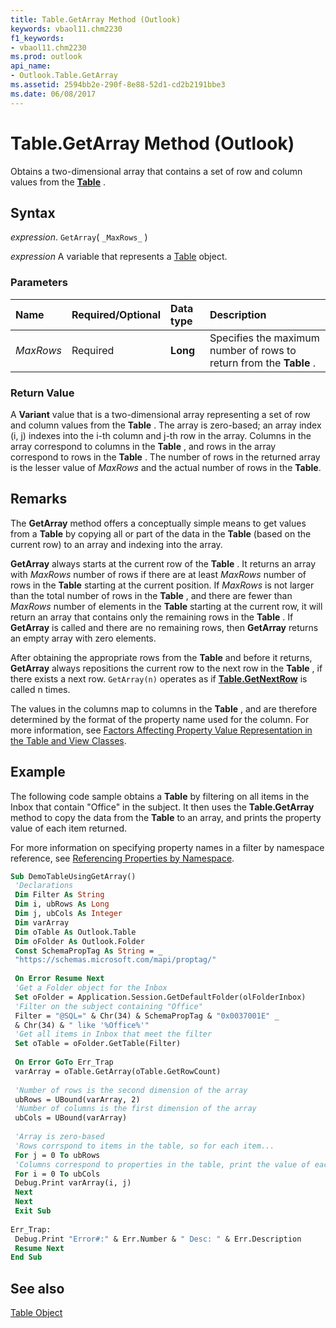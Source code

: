 ```yaml
---
title: Table.GetArray Method (Outlook)
keywords: vbaol11.chm2230
f1_keywords:
- vbaol11.chm2230
ms.prod: outlook
api_name:
- Outlook.Table.GetArray
ms.assetid: 2594bb2e-290f-8e88-52d1-cd2b2191bbe3
ms.date: 06/08/2017
---
```



# Table.GetArray Method (Outlook)

Obtains a two-dimensional array that contains a set of row and column values from the  **[Table](Outlook.Table.md)** .


## Syntax

 _expression_. `GetArray`( `_MaxRows_` )

 _expression_ A variable that represents a [Table](./Outlook.Table.md) object.


### Parameters



|Name|Required/Optional|Data type|Description|
|:-----|:-----|:-----|:-----|
| _MaxRows_|Required| **Long**|Specifies the maximum number of rows to return from the  **Table** .|

### Return Value

A  **Variant** value that is a two-dimensional array representing a set of row and column values from the **Table** . The array is zero-based; an array index (i, j) indexes into the i-th column and j-th row in the array. Columns in the array correspond to columns in the **Table** , and rows in the array correspond to rows in the **Table** . The number of rows in the returned array is the lesser value of _MaxRows_ and the actual number of rows in the **Table**.


## Remarks

The  **GetArray** method offers a conceptually simple means to get values from a **Table** by copying all or part of the data in the **Table** (based on the current row) to an array and indexing into the array.

 **GetArray** always starts at the current row of the **Table** . It returns an array with _MaxRows_ number of rows if there are at least _MaxRows_ number of rows in the **Table** starting at the current position. If _MaxRows_ is not larger than the total number of rows in the **Table** , and there are fewer than _MaxRows_ number of elements in the **Table** starting at the current row, it will return an array that contains only the remaining rows in the **Table** . If **GetArray** is called and there are no remaining rows, then **GetArray** returns an empty array with zero elements.

After obtaining the appropriate rows from the  **Table** and before it returns, **GetArray** always repositions the current row to the next row in the **Table** , if there exists a next row. `GetArray(n)` operates as if **[Table.GetNextRow](Outlook.Table.GetNextRow.md)** is called n times.

The values in the columns map to columns in the  **Table** , and are therefore determined by the format of the property name used for the column. For more information, see [Factors Affecting Property Value Representation in the Table and View Classes](../outlook/How-to/Search-and-Filter/factors-affecting-property-value-representation-in-the-table-and-view-classes.md).


## Example

The following code sample obtains a  **Table** by filtering on all items in the Inbox that contain "Office" in the subject. It then uses the **Table.GetArray** method to copy the data from the **Table** to an array, and prints the property value of each item returned.

For more information on specifying property names in a filter by namespace reference, see [Referencing Properties by Namespace](../outlook/How-to/Navigation/referencing-properties-by-namespace.md).




```vb
Sub DemoTableUsingGetArray() 
 'Declarations 
 Dim Filter As String 
 Dim i, ubRows As Long 
 Dim j, ubCols As Integer 
 Dim varArray 
 Dim oTable As Outlook.Table 
 Dim oFolder As Outlook.Folder 
 Const SchemaPropTag As String = _ 
 "https://schemas.microsoft.com/mapi/proptag/" 
 
 On Error Resume Next 
 'Get a Folder object for the Inbox 
 Set oFolder = Application.Session.GetDefaultFolder(olFolderInbox) 
 'Filter on the subject containing "Office" 
 Filter = "@SQL=" & Chr(34) & SchemaPropTag & "0x0037001E" _ 
 & Chr(34) & " like '%Office%'" 
 'Get all items in Inbox that meet the filter 
 Set oTable = oFolder.GetTable(Filter) 
 
 On Error GoTo Err_Trap 
 varArray = oTable.GetArray(oTable.GetRowCount) 
 
 'Number of rows is the second dimension of the array 
 ubRows = UBound(varArray, 2) 
 'Number of columns is the first dimension of the array 
 ubCols = UBound(varArray) 
 
 'Array is zero-based 
 'Rows corrspond to items in the table, so for each item... 
 For j = 0 To ubRows 
 'Columns correspond to properties in the table, print the value of each property 
 For i = 0 To ubCols 
 Debug.Print varArray(i, j) 
 Next 
 Next 
 Exit Sub 
 
Err_Trap: 
 Debug.Print "Error#:" & Err.Number & " Desc: " & Err.Description 
 Resume Next 
End Sub
```


## See also


[Table Object](Outlook.Table.md)

